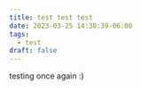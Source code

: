 ```yaml
---
title: test test test
date: 2023-03-25 14:30:39-06:00
tags:
  - test
draft: false
---
```

testing once again :)